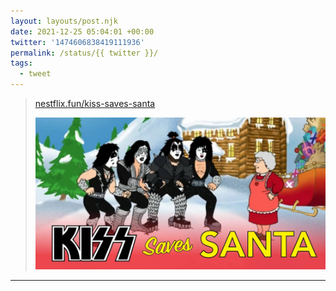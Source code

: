 ```yaml
---
layout: layouts/post.njk
date: 2021-12-25 05:04:01 +00:00
twitter: '1474606838419111936'
permalink: /status/{{ twitter }}/
tags: 
  - tweet
---
```


> [nestflix.fun/kiss-saves-santa](https://nestflix.fun/kiss-saves-santa/)
> 
> [![Kiss Saves Santa](/img/kiss-saves-santa-thumb-1200w.jpg)](https://nestflix.fun/kiss-saves-santa/)

---
